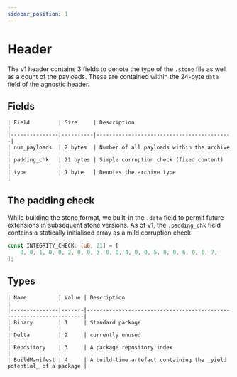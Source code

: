 ```yaml
---
sidebar_position: 1
---
```


# Header

The v1 header contains 3 fields to denote the type of the `.stone` file as well as a count
of the payloads. These are contained within the 24-byte `data` field of the agnostic header.

## Fields

    | Field         | Size     | Description                               |
    |---------------|----------|-------------------------------------------|
    | num_payloads  | 2 bytes  | Number of all payloads within the archive |
    | padding_chk   | 21 bytes | Simple corruption check (fixed content)   |
    | type          | 1 byte   | Denotes the archive type                  |

## The padding check

While building the stone format, we built-in the `.data` field to permit future extensions in subsequent
stone versions. As of v1, the `.padding_chk` field contains a statically initialised array as a mild corruption
check.

```rust
const INTEGRITY_CHECK: [u8; 21] = [
    0, 0, 1, 0, 0, 2, 0, 0, 3, 0, 0, 4, 0, 0, 5, 0, 0, 6, 0, 0, 7,
];
```

## Types

    | Name          | Value | Description                                                         |
    |---------------|-------|---------------------------------------------------------------------|
    | Binary        | 1     | Standard package                                                    |
    | Delta         | 2     | currently unused                                                    |
    | Repository    | 3     | A package repository index                                          |
    | BuildManifest | 4     | A build-time artefact containing the _yield potential_ of a package |